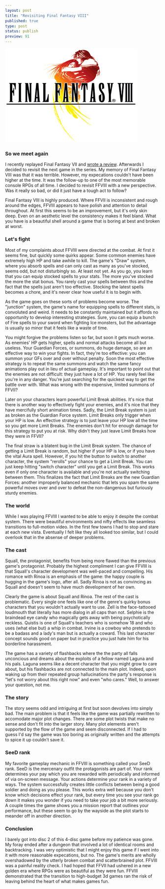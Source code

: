 ```yaml
--- 
layout: post
title: "Revisiting Final Fantasy VIII"
published: true
type: post
status: publish
preview: 91
---
```


<img class="alignright" src="/images/ffviii.png">

### So we meet again

I recently replayed Final Fantasy VII and [wrote a review](http://blog.incompl.com/2014/01/05/ffvii.html). Afterwards I decided to revisit the next game in the series. My memory of Final Fantasy VIII was that it was terrible. However, my expecations couldn't have been higher at the time. It was the follow-up to one of the most memorable console RPGs of all time. I decided to revisit FFVIII with a new perspective. Was it really so bad, or did it just have a tough act to follow?

Final Fantasy VIII is highly produced. Where FFVII is inconsistent and rough around the edges, FFVIII appears to have polish and attention to detail throughout. At first this seems to be an improvement, but it's only skin deep. Even on an aesthetic level the consistency makes it feel bland. What you have is a beautiful shell around a game that is boring at best and broken at worst.

### Let's fight

Most of my complaints about FFVIII were directed at the combat. At first it seems fine, but quickly some quirks appear. Some common enemies have extremely high HP and take awhile to kill. The game's "Draw" system, where you absorb spells and can only cast as many as you've stocked, seems odd, but not disturbingly so. At least not yet. As you go, you learn that you can equip stocked spells to your stats. The more you've stocked the more the stat bonus. You rarely cast your spells between this and the fact that the spells just aren't too effective. Stocking the latest spells becomes a chore, and it's never clear how useful it is to begin with.

As the game goes on these sorts of problems become worse. The "junction" system, the game's name for equipping spells to different stats, is convoluted and weird. It needs to be constantly maintained but it affords no opportunity to develop interesting strategies. Sure, you can equip a bunch of Fire spells to your sword when fighting Ice monsters, but the advantage is usually so minor that it feels like a waste of time.

You might forgive the problems listen so far, but soon it gets much worse. As enemies' HP gets higher, spells and normal attacks become all but useless. Your Guardian Forces, or summons, do huge damage, so are an effective way to win your fights. In fact, they're too effective: you can summon your GFs over and over without penalty. Soon the most effective strategy is to repeat the same summons and watch the same fancy animations play out in lieu of actual gameplay. It's important to point out that the enemies are not difficult: they just have a lot of HP. You rarely feel like you're in any danger. You're just searching for the quickest way to get the battle over with. What was wrong with the expensive, limited summons of FFVII?

Later on your characters learn powerful Limit Break abilities. It's nice that there is another way to effectively fight your enemies, and it's nice that they have mercifully short animation times. Sadly, the Limit Break system is just as broken as the Guardian Force system. Limit Breaks only trigger when your HP is low. An effective strategy is to just leave your HP low all the time so you get more Limit Breaks. The enemies don't hit for enough damage for this strategy to put you at risk. Why didn't they just leave Limit Breaks how they were in FFVII?

The final straw is a blatent bug in the Limit Break system. The chance of getting a Limit Break is random, but higher if your HP is low, or if you have the vital Aura spell. However, if you hit the button to switch to another character, the system "rerolls" your chance to get a Limit Break. You can just keep hitting "switch character" until you get a Limit Break. This works even if only one character is available and you're not actually switching between them. This finalizes the fact that Limit Breaks are the new Guardian Forces: another improperly balanced mechanic that lets you spam the same powerful moves over and over to defeat the non-dangerous but furiously sturdy enemies.

### The world

While I was playing FFVIII I wanted to be able to enjoy it despite the combat system. There were beautiful environments and nifty effects like seamless transitions to full-motion video. In the first few towns I had to stop and stare at each new vista. Eventually I felt like they all looked too similar, but I could overlook that in the absense of deeper problems.

### The cast

Squall, the protagonist, benefits from being more flawed than the previous game's protagonist. Probably the highest compliment I can give FFVIII is that Squall's character development was well-paced and compelling. His romance with Rinoa is an emphasis of the game: the happy couple is hugging in the game's logo, after all. Sadly Rinoa is not as convincing as Squall and doesn't seem to have much development of her own.

Clearly the game is about Squall and Rinoa. The rest of the cast is problematic. Every single one feels like one of the genre's quirky bonus characters that you wouldn't actually want to use. Zell is the face-tattooed loudmouth that literally has more dialog in all caps than not. Selphie is the braindead eye candy who magically gets away with being psychotically reckless. Quistis is one of Squall's teachers who is somehow 18 and who uses (what else but) a whip in combat. Irvine is a cowboy who pretends to be a badass and a lady's man but is actually a coward. This last character concept sounds good on paper but in practice you just hate him for his borderline harassment.

The game has a variety of flashbacks where the the party all falls unconcious and dreams about the exploits of a fellow named Laguna and his pals. Laguna seems like a decent character that you might grow to care about, but his flashbacks are not connected to the main plot. Indeed, upon waking up from their repeated group hallucinations the party's response is "let's not worry about this right now" and even "who cares." Well, to answer your question, not me.

### The story

The story seems odd and intriguing at first but soon devolves into simply bad. The main problem is that it feels like the game was partially rewritten to accomodate major plot changes. There are some plot twists that make no sense and don't fit into the larger story. Many plot elements aren't supported by the flow of the game and seem disconnected. If I had to guess I'd say the game was too boring as originally written and the attempts to spice it up couldn't save it.

### SeeD rank

My favorite gameplay mechanic in FFVIII is something called your SeeD rank. SeeD is the mercenary outfit the protagonists are part of. Your rank determines your pay which you are rewarded with periodically and informed of via on-screen message. Your actions determine your rank in a variety of ways. The system successfully creates little conflicts between being a good soldier and doing as you please. This works extra well because you don't know which decisions effect your rank, but every time you see your rank go down it makes you wonder if you need to take your job a bit more seriously. A couple times the game shows you a mission report that outlines your performance, but these seem to go by the wayside as the plot starts to meander off in another direction.

### Conclusion

I barely got into disc 2 of this 4-disc game before my patience was gone. My foray ended after a dungeon that involved a lot of identical rooms and backtracking. I was very optimistic that I might enjoy this game if I went into it with more reasonable expecations, but no. The game's merits are wholly overshadowed by the utterly broken combat and scatterbrained plot.  FFVIII was a painful reality check. I had hoped that FFVII had ushered in a new golden era where RPGs were as beautiful as they were fun. FFVIII demonstrated that the transition to high-budget 3d games ran the risk of leaving behind the heart of what makes games fun.